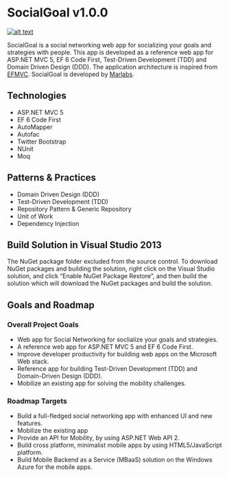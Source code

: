 SocialGoal v1.0.0
================
[![alt text](http://www.marlabs.com/sites/default/files/logo.png "Marlabs")](https://www.marlabs.com)

SocialGoal is a social networking web app for socializing your goals and strategies with people. This app is developed as a reference web app for ASP.NET MVC 5, EF 6 Code First, Test-Driven Development (TDD) and Domain Driven Design (DDD). The application architecture is inspired from [EFMVC](http://efmvc.codeplex.com/). SocialGoal is developed by [Marlabs](https://www.marlabs.com).


Technologies
------------
* ASP.NET MVC 5
* EF 6 Code First 
* AutoMapper
* Autofac
* Twitter Bootstrap
* NUnit
* Moq

Patterns & Practices
---------------------
* Domain Driven Design (DDD)
* Test-Driven Development (TDD)
* Repository Pattern & Generic Repository
* Unit of Work 
* Dependency Injection

## Build Solution in Visual Studio 2013
The NuGet package folder excluded from the source control. To download NuGet packages and building the solution, right click on the Visual Studio solution, and click “Enable NuGet Package Restore”, and then build the solution which will download the NuGet packages and build the solution.

Goals and Roadmap
-----------------

### Overall Project Goals

* Web app for Social Networking for soclialize your goals and strategies.
* A reference web app for ASP.NET MVC 5 and EF 6 Code First.
* Improve developer productivity for building web apps on the Microsoft Web stack.
* Reference app for building Test-Driven Development (TDD) and Domain-Driven Design (DDD).
* Mobilize an existing app for solving the mobility challenges.

### Roadmap Targets

* Build a full-fledged social networking app with enhanced UI and new features.
* Mobilize the existing app
 * Provide an API for Mobility, by using ASP.NET Web API 2.  
 * Build cross platform, minimalist mobile apps by using HTML5/JavaScript platform.
 * Build Mobile Backend as a Service (MBaaS) solution on the Windows Azure for the mobile apps. 



 

